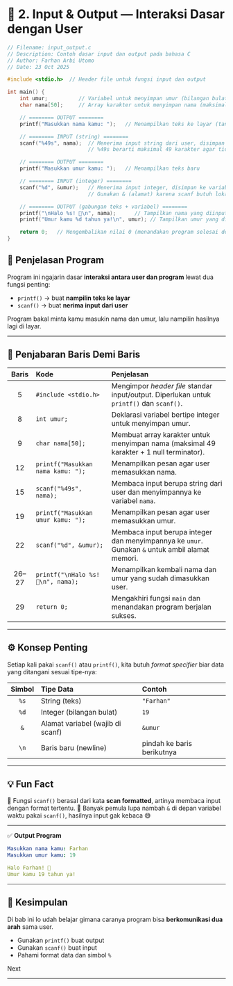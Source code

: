 # 🧩 2. Input & Output — Interaksi Dasar dengan User


```c
// Filename: input_output.c
// Description: Contoh dasar input dan output pada bahasa C
// Author: Farhan Arbi Utomo
// Date: 23 Oct 2025

#include <stdio.h>  // Header file untuk fungsi input dan output

int main() {
    int umur;          // Variabel untuk menyimpan umur (bilangan bulat)
    char nama[50];     // Array karakter untuk menyimpan nama (maksimal 49 huruf + '\0')

    // ======== OUTPUT ========
    printf("Masukkan nama kamu: ");   // Menampilkan teks ke layar (tanpa newline)

    // ======== INPUT (string) ========
    scanf("%49s", nama);  // Menerima input string dari user, disimpan ke variabel 'nama'
                          // %49s berarti maksimal 49 karakter agar tidak kelebihan kapasitas

    // ======== OUTPUT ========
    printf("Masukkan umur kamu: ");   // Menampilkan teks baru

    // ======== INPUT (integer) ========
    scanf("%d", &umur);   // Menerima input integer, disimpan ke variabel 'umur'
                          // Gunakan & (alamat) karena scanf butuh lokasi memori variabel

    // ======== OUTPUT (gabungan teks + variabel) ========
    printf("\nHalo %s! 👋\n", nama);      // Tampilkan nama yang diinput user
    printf("Umur kamu %d tahun ya!\n", umur); // Tampilkan umur yang diinput user

    return 0;   // Mengembalikan nilai 0 (menandakan program selesai dengan sukses)
}
```

## 🧠 Penjelasan Program

Program ini ngajarin dasar **interaksi antara user dan program** lewat dua fungsi penting:

* `printf()` → buat **nampilin teks ke layar**
* `scanf()` → buat **nerima input dari user**

Program bakal minta kamu masukin nama dan umur, lalu nampilin hasilnya lagi di layar.

---

## 📖 Penjabaran Baris Demi Baris

| **Baris** | **Kode**                           | **Penjelasan**                                                                                  |
| :-------: | :--------------------------------- | :---------------------------------------------------------------------------------------------- |
|     5     | `#include <stdio.h>`               | Mengimpor *header file* standar input/output. Diperlukan untuk `printf()` dan `scanf()`.        |
|     8     | `int umur;`                        | Deklarasi variabel bertipe integer untuk menyimpan umur.                                        |
|     9     | `char nama[50];`                   | Membuat array karakter untuk menyimpan nama (maksimal 49 karakter + 1 null terminator).         |
|     12    | `printf("Masukkan nama kamu: ");`  | Menampilkan pesan agar user memasukkan nama.                                                    |
|     15    | `scanf("%49s", nama);`             | Membaca input berupa string dari user dan menyimpannya ke variabel `nama`.                      |
|     19    | `printf("Masukkan umur kamu: ");`  | Menampilkan pesan agar user memasukkan umur.                                                    |
|     22    | `scanf("%d", &umur);`              | Membaca input berupa integer dan menyimpannya ke `umur`. Gunakan `&` untuk ambil alamat memori. |
|   26–27   | `printf("\nHalo %s! 👋\n", nama);` | Menampilkan kembali nama dan umur yang sudah dimasukkan user.                                   |
|     29    | `return 0;`                        | Mengakhiri fungsi `main` dan menandakan program berjalan sukses.                                |

---

## ⚙️ Konsep Penting

Setiap kali pakai `scanf()` atau `printf()`, kita butuh *format specifier* biar data yang ditangani sesuai tipe-nya:

| **Simbol** | **Tipe Data**                    | **Contoh**                 |
| :--------: | :------------------------------- | :------------------------- |
|    `%s`    | String (teks)                    | `"Farhan"`                 |
|    `%d`    | Integer (bilangan bulat)         | `19`                       |
|     `&`    | Alamat variabel (wajib di scanf) | `&umur`                    |
|    `\n`    | Baris baru (newline)             | pindah ke baris berikutnya |

---

## 💡 Fun Fact

🔸 Fungsi `scanf()` berasal dari kata **scan formatted**, artinya membaca input dengan format tertentu.
🔸 Banyak pemula lupa nambah `&` di depan variabel waktu pakai `scanf()`, hasilnya input gak kebaca 😅

---

✅ **Output Program**

```yaml
Masukkan nama kamu: Farhan
Masukkan umur kamu: 19

Halo Farhan! 👋
Umur kamu 19 tahun ya!
```

---

## 🚀 Kesimpulan

Di bab ini lo udah belajar gimana caranya program bisa **berkomunikasi dua arah** sama user.

* Gunakan `printf()` buat output
* Gunakan `scanf()` buat input
* Pahami format data dan simbol `%`

Next 

---

